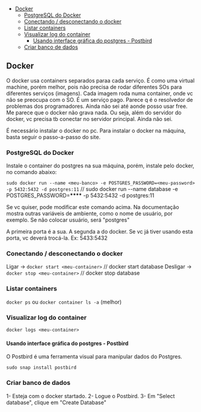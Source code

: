 <!-- TOC -->

- [Docker](#docker)
  - [PostgreSQL do Docker](#postgresql-do-docker)
  - [Conectando / desconectando o docker](#conectando--desconectando-o-docker)
  - [Listar containers](#listar-containers)
  - [Visualizar log do container](#visualizar-log-do-container)
    - [Usando interface gráfica do postgres - Postbird](#usando-interface-gráfica-do-postgres---postbird)
  - [Criar banco de dados](#criar-banco-de-dados)

<!-- /TOC -->

## Docker

O docker usa containers separados paraa cada serviço. É como uma virtual
machine, porém melhor, pois não precisa de rodar diferentes SOs para diferentes
serviços (imagens). Cada imagem roda numa container, onde vc não se preocupa com
o SO. É um serviço pago. Parece q é o resolvedor de problemas dos programadores.
Ainda não sei até aonde posso usar free. Me parece que o docker não grava nada.
Ou seja, além do servidor do docker, vc precisa tb conectar no servidor
principal. Ainda não sei.

É necessário instalar o docker no pc. Para instalar o docker na máquina, basta
seguir o passo-a-passo do site.

### PostgreSQL do Docker

Instale o container do postgres na sua máquina, porém, instale pelo docker, no
comando abaixo:

`sudo docker run --name <meu-banco> -e POSTGRES_PASSWORD=<meu-password> -p 5432:5432 -d postgres:11`
// sudo docker run --name database -e POSTGRES_PASSWORD=**\*\*\*\*** -p 5432:5432 -d postgres:11

Se vc quiser, pode modificar este comando acima. Na documentação mostra outras
variáveis de ambiente, como o nome de usuário, por exemplo. Se não colocar
usuário, será "postgres"

A primeira porta é a sua. A segunda a do docker. Se vc já tiver usando esta
porta, vc deverá trocá-la.
Ex: 5433:5432

### Conectando / desconectando o docker

Ligar -> `docker start <meu-container>` // docker start database
Desligar -> `docker stop <meu-container>` // docker stop database

### Listar containers

`docker ps`
ou
`docker container ls -a` (melhor)

### Visualizar log do container

`docker logs <meu-container>`

#### Usando interface gráfica do postgres - Postbird

O Postbird é uma ferramenta visual para manipular dados do Postgres.

`sudo snap install postbird`

### Criar banco de dados

1- Esteja com o docker startado.
2- Logue o Postbird.
3- Em "Select database", clique em "Create Database"

